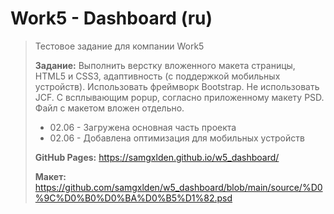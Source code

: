 # Work5 - Dashboard (ru)

> Тестовое задание для компании Work5
>
> **Задание:**
> Выполнить верстку вложенного макета страницы, HTML5 и CSS3, адаптивность (с поддержкой мобильных устройств). Использовать фреймворк Bootstrap. Не использовать JCF. С всплывающим popup, согласно приложенному макету PSD. Файл с макетом вложен отдельно.
>
> - 02.06 - Загружена основная часть проекта
> - 02.06 - Добавлена оптимизация для мобильных устройств
>
> **GitHub Pages:** https://samgxlden.github.io/w5_dashboard/
>
> **Макет:** https://github.com/samgxlden/w5_dashboard/blob/main/source/%D0%9C%D0%B0%D0%BA%D0%B5%D1%82.psd
